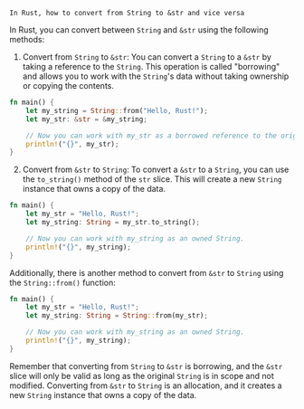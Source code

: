 ```
In Rust, how to convert from String to &str and vice versa
```


In Rust, you can convert between `String` and `&str` using the following methods:

1. Convert from `String` to `&str`:
   You can convert a `String` to a `&str` by taking a reference to the `String`. This operation is called "borrowing" and allows you to work with the `String`'s data without taking ownership or copying the contents.

```rust
fn main() {
    let my_string = String::from("Hello, Rust!");
    let my_str: &str = &my_string;

    // Now you can work with my_str as a borrowed reference to the original my_string.
    println!("{}", my_str);
}
```

2. Convert from `&str` to `String`:
   To convert a `&str` to a `String`, you can use the `to_string()` method of the `str` slice. This will create a new `String` instance that owns a copy of the data.

```rust
fn main() {
    let my_str = "Hello, Rust!";
    let my_string: String = my_str.to_string();

    // Now you can work with my_string as an owned String.
    println!("{}", my_string);
}
```

Additionally, there is another method to convert from `&str` to `String` using the `String::from()` function:

```rust
fn main() {
    let my_str = "Hello, Rust!";
    let my_string: String = String::from(my_str);

    // Now you can work with my_string as an owned String.
    println!("{}", my_string);
}
```

Remember that converting from `String` to `&str` is borrowing, and the `&str` slice will only be valid as long as the original `String` is in scope and not modified. Converting from `&str` to `String` is an allocation, and it creates a new `String` instance that owns a copy of the data.